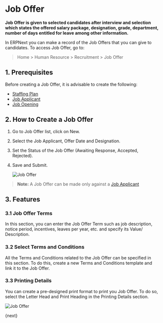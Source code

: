 <!-- add-breadcrumbs -->

# Job Offer

**Job Offer is given to selected candidates after interview and selection which states the offered salary package, designation, grade, department, number of days entitled for leave among other information.**


In ERPNext you can make a record of the Job Offers that you can give to candidates. To access Job Offer, go to:

> Home > Human Resource > Recruitment > Job Offer

## 1. Prerequisites

Before creating a Job Offer, it is advisable to create the following:

* [Staffing Plan](/docs/v13/user/manual/en/human-resources/staffing-plan)
* [Job Applicant](/docs/v13/user/manual/en/human-resources/job-applicant)
* [Job Opening](/docs/v13/user/manual/en/human-resources/job-opening)


## 2. How to Create a Job Offer

1. Go to Job Offer list, click on New.
1. Select the Job Applicant, Offer Date and Designation.
1. Set the Status of the Job Offer (Awaiting Response, Accepted, Rejected).
1. Save and Submit.


    <img class="screenshot" alt="Job Offer" src="{{docs_base_url}}/assets/img/human-resources/job-offer.png">

> **Note:** A Job Offer can be made only against a [Job Applicant](/docs/v13/user/manual/en/human-resources/job-applicant)

## 3. Features

### 3.1 Job Offer Terms

In this section, you can enter the Job Offer Term such as job description, notice period, incentives, leaves per year, etc. and specify its Value/ Description.

### 3.2 Select Terms and Conditions

All the Terms and Conditions related to the Job Offer can be specified in this section. To do this, create a new Terms and Conditions template and link it to the Job Offer.


### 3.3 Printing Details

You can create a pre-designed print format to print you Job Offer. To do so, select the Letter Head and Print Heading in the Printing Details section.

<img class="screenshot" alt="Job Offer" src="{{docs_base_url}}/assets/img/human-resources/job-offer-print.png">



{next}
